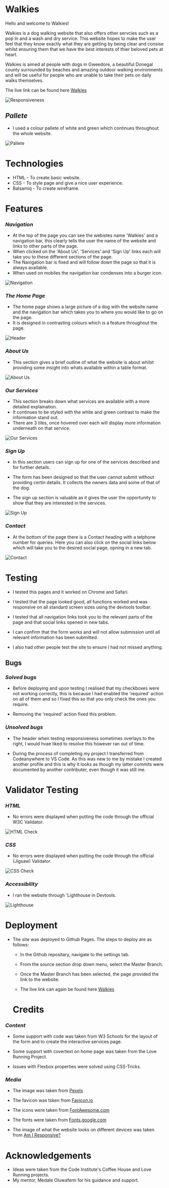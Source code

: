 # Walkies
Hello and welcome to Walkies! 

Walkies is a dog walking website that also offers other servcies such as a pop in and a wash and dry service. This website hopes to make the user feel that they know exactly what they are getting by being clear and consise whilst ensuring them that we have the best interests of thier beloved pets at heart.

Walkies is aimed at people with dogs in Gweedore, a beautiful Donegal county surrounded by beaches and amazing outdoor walking environments and will be useful for people who are unable to take their pets on daily walks themselves.

 The live link can be found here [Walkies](https://developerdunne.github.io/Walkies)

![Responsiveness](assets/readme-images/responsive-check.png)

  ## *Pallete*

  - I used a colour pallete of white and green which continues throughout the whole website.

  ![Pallete](assets/readme-images/colour-pallete.png)
 
# Technologies

- HTML - To create basic website.
- CSS - To style page and give a nice user experience.
- Balsamiq - To create wireframe.


# Features

### *Navigation*

- At the top of the page you can see the webistes name 'Walkies' and a navigation bar, this clearly tells the user the name of the website and links to other parts of the page.
- When clicked on the 'About Us', 'Services' and 'Sign Up' links each will take you to these different sections of the page.
- The Navigation bar is fixed and will follow down the page so that it is always available.
- When used on mobiles the navigation bar condenses into a burger icon.

 ![Navigation](assets/readme-images/navbar.png)

### *The Home Page*

- The home page shows a large picture of a dog with the website name and the navigation bar which takes you to where you would like to go on the page. 
- It is designed in contrasting colours which is a feature throughout the page.

![Header](assets/readme-images/home-page.png)

### *About Us*

- This section gives a brief outline of what the website is about whilst providing some insight into whats available within a table format.

![About Us](assets/readme-images/about.png)

### *Our Services*

- This section breaks down what services are available with a more detailed explaination. 
- It continues to be styled with the white and green contrast to make the information stand out.
- There are 3 tiles, once hovered over each will display more information underneath on that service.

![Our Services](assets/readme-images/services.png)

### *Sign Up*

- In this section users can sign up for one of the services described and for further details.

- The form has been designed so that the user cannot submit without providing certin details. It collects the owners data and some of that of the dog.

- The sign up section is valuable as it gives the user the opportunity to show that they are interested in the services.

![Sign Up](assets/readme-images/sign-up.png)

### *Contact*

- At the bottom of the page there is a Contact heading with a telphone number for queries. Here you can also click on the social links below which will take you to the desired social page, opning in a new tab.

![Contact](assets/readme-images/contact.png)

# Testing

- I tested this pages and it worked on Chrome and Safari.

- I tested that the page looked good, all functions worked and was responsive on all standard screen sizes using the devtools toolbar.

- I tested that all navigation links took you to the relevant parts of the page and that social links opened in new tabs.

- I can confirm that the form works and will not allow submission until all relevant information has been submitted.

- I also had other people test the site to ensure I had not missed anything.

## Bugs

### *Solved bugs*

- Before deploying and upon testing I realised that my checkboxes were not working correctly, this is because I had enabled the 'required' action on all of them and so I fixed this so that you only check the ones you require.

- Removing the 'required' action fixed this problem.

### *Unsolved bugs*

- The header when testing responsiveness sometimes overlays to the right, I would hvae liked to resolve this however ran out of time.

- During the process of completing my project I transferred from Codeanywhere to VS Code. As this was new to me by mistake I created another profile and this is why it looks as though my latter commits were documented by another contributer, even though it was still me.

# Validator Testing

### *HTML*

- No errors were displayed when putting the code through the official W3C Validator.

![HTML Check](assets/readme-images/html-check.png)

### *CSS*

- No errors were displayed when putting the code through the official (Jigsaw) Validator.

![CSS Check](assets/readme-images/css-check.png)

### *Accessibility*

- I ran the website through 'Lighthouse in Devtools.

 ![Lighthouse](assets/readme-images/lighthouse.png)

 # Deployment

- The site was deployed to Github Pages. The steps to deploy are as follows:
 
  - In the Github repositary, navigate to the settings tab.

  - From the source section drop down menu, select the Master Branch.

  - Once the Master Branch has been selected, the page provided the link to the website.

  - The live link can again be found here [Walkies](https://developerdunne.github.io/Walkies)

  # Credits


### *Content*

  - Some support with code was taken from W3 Schools for the layout of the form and to create the interactive services page.

  - Some support with covertext on home page was taken from the Love Running Project.

  - Issues with Flexbox properties were solved using CSS-Tricks.

### *Media*

  - The image was taken from [Pexels](https://www.pexels.com/)

  - The favicon was tsken from [Favicon.io](https://favicon.io/)

  - The icons were taken from [FontAwesome.com](https://fontawesome.com/)

  - The fonts were taken from [Fonts.google.com](https://fonts.google.com/)

  - The image of what the website looks on different devices was taken from [Am I Responsive?](https://ui.dev/amiresponsive) 

# Acknowledgements

- Ideas were taken from the Code Institute's Coffee House and Love Running projects.
- My mentor, Medale Oluwafemi for his guidance and support.